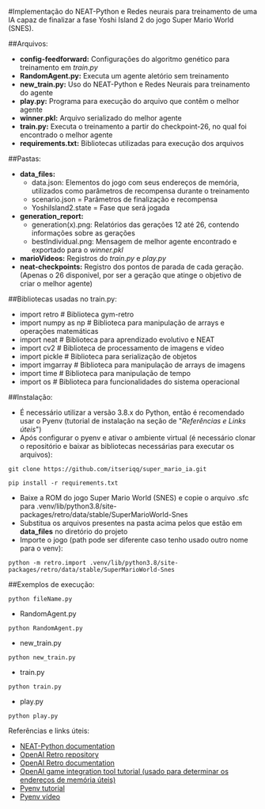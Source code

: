 #Implementação do NEAT-Python e Redes neurais para treinamento de uma IA capaz de finalizar a fase Yoshi Island 2 do jogo Super Mario World (SNES).

##Arquivos:
  - **config-feedforward:** Configurações do algoritmo genético para treinamento em *train.py*
  - **RandomAgent.py:** Executa um agente aletório sem treinamento
  - **new_train.py:** Uso do NEAT-Python e Redes Neurais para treinamento do agente
  - **play.py:** Programa para execução do arquivo que contêm o melhor agente
  - **winner.pkl:** Arquivo serializado do melhor agente
  - **train.py:** Executa o treinamento a partir do checkpoint-26, no qual foi encontrado o melhor agente
  - **requirements.txt:** Bibliotecas utilizadas para execução dos arquivos

##Pastas:
  - **data_files:**
    - data.json: Elementos do jogo com seus endereços de memória, utilizados como parâmetros de recompensa durante o treinamento
    - scenario.json = Parâmetros de finalização e recompensa
    - YoshiIsland2.state = Fase que será jogada
  - **generation_report:**
    - generation(x).png: Relatórios das gerações 12 até 26, contendo informações sobre as gerações
    - bestIndividual.png: Mensagem de melhor agente encontrado e exportado para o *winner.pkl*
  - **marioVideos:** Registros do *train.py* e *play.py*
  - **neat-checkpoints:** Registro dos pontos de parada de cada geração. (Apenas o 26 disponivel, por ser a geração que atinge o objetivo de criar o melhor agente)

##Bibliotecas usadas no train.py:
  - import retro  # Biblioteca gym-retro
  - import numpy as np  # Biblioteca para manipulação de arrays e operações matemáticas
  - import neat  # Biblioteca para aprendizado evolutivo e NEAT
  - import cv2  # Biblioteca de processamento de imagens e vídeo
  - import pickle  # Biblioteca para serialização de objetos
  - import imgarray  # Biblioteca para manipulação de arrays de imagens
  - import time  # Biblioteca para manipulação de tempo
  - import os # Biblioteca para funcionalidades do sistema operacional
    
##Instalação:

  - É necessário utilizar a versão 3.8.x do Python, então é recomendado usar o Pyenv (tutorial de instalação na seção de "*Referências e Links úteis*")
  - Após configurar o pyenv e ativar o ambiente virtual (é necessário clonar o repositório e baixar as bibliotecas necessárias para executar os arquivos):

```
git clone https://github.com/itseriqq/super_mario_ia.git
```

```
pip install -r requirements.txt
```
  - Baixe a ROM do jogo Super Mario World (SNES) e copie o arquivo .sfc para .venv/lib/python3.8/site-packages/retro/data/stable/SuperMarioWorld-Snes
  - Substitua os arquivos presentes na pasta acima pelos que estão em **data_files** no diretório do projeto
  - Importe o jogo (path pode ser diferente caso tenho usado outro nome para o venv):
```
python -m retro.import .venv/lib/python3.8/site-packages/retro/data/stable/SuperMarioWorld-Snes
```

##Exemplos de execução:

```
python fileName.py
```

  - RandomAgent.py
```
python RandomAgent.py
```
  - new_train.py
```
python new_train.py
```
  - train.py
```
python train.py
```
  - play.py
```
python play.py
```

Referências e links úteis:
  - [NEAT-Python documentation](https://neat-python.readthedocs.io/en/latest/installation.html)
  - [OpenAI Retro repository](https://github.com/openai/retro)
  - [OpenAI Retro documentation](https://retro.readthedocs.io/en/latest/getting_started.html)
  - [OpenAI game integration tool tutorial (usado para determinar os endereços de memória úteis)](https://www.youtube.com/watch?v=lPYWaUAq_dY)
  - [Pyenv tutorial](https://k0nze.dev/posts/install-pyenv-venv-vscode/)
  - [Pyenv vídeo](https://www.youtube.com/watch?v=1Zgo8M9yUtM)
